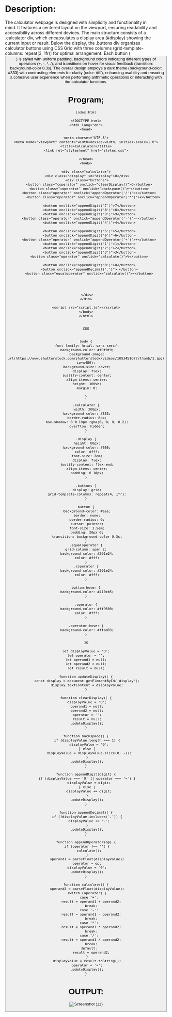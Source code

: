 # Description:
The calculator webpage is designed with simplicity and functionality in mind. It features a centered layout on the viewport, ensuring readability and accessibility across different devices. The main structure consists of a .calculator div, which encapsulates a display area (#display) showing the current input or result. Below the display, the .buttons div organizes calculator buttons using CSS Grid with three columns (grid-template-columns: repeat(3, 1fr)) for optimal arrangement. Each button (<button>) is styled with uniform padding, background colors indicating different types of operators (+, -, *, /), and transitions on hover for visual feedback (transition: background-color 0.3s). The overall design employs a dark theme (background-color: #333) with contrasting elements for clarity (color: #fff), enhancing usability and ensuring a cohesive user experience when performing arithmetic operations or interacting with the calculator functions.

# Program;
 ```
index.html

<!DOCTYPE html>
<html lang="en">
<head>
    
<meta charset="UTF-8">
<meta name="viewport" content="width=device-width, initial-scale=1.0">
<title>Calculator</title>
<link rel="stylesheet" href="styles.css">

</head>
<body>
    
<div class="calculator">
  <div class="display" id="display">0</div>
  <div class="buttons">
    <button class="coperator" onclick="clearDisplay()">C</button>
    <button class="coperator" onclick="backspace()">←</button>
    <button class="operator" onclick="appendOperator('/')">÷</button>
        <button class="operator" onclick="appendOperator('*')">x</button>

    <button onclick="appendDigit('7')">7</button>
    <button onclick="appendDigit('8')">8</button>
    <button onclick="appendDigit('9')">9</button>
    <button class="operator" onclick="appendOperator('-')">-</button>
    <button onclick="appendDigit('4')">4</button>

    <button onclick="appendDigit('5')">5</button>
    <button onclick="appendDigit('6')">6</button>
    <button class="operator" onclick="appendOperator('+')">+</button>
    <button onclick="appendDigit('1')">1</button>
    <button onclick="appendDigit('2')">2</button>
    <button onclick="appendDigit('3')">3</button>
    <button class="operator" onclick="calculate()">%</button>

    <button onclick="appendDigit('0')">0</button>
    <button onclick="appendDecimal('.')">.</button>
    <button class="equaloperator" onclick="calculate()">=</button>


    
    
  </div>
</div>

<script src="script.js"></script>
</body>
</html>


CSS


body {
  font-family: Arial, sans-serif;
  background-color: #f0f0f0;
  background-image: url(https://www.shutterstock.com/shutterstock/videos/1093451077/thumb/1.jpg?ip=x480);
  background-size: cover;
  display: flex;
  justify-content: center;
  align-items: center;
  height: 100vh;
  margin: 0;
  
}

.calculator {
  width: 300px;
  background-color: #333;
  border-radius: 8px;
  box-shadow: 0 0 10px rgba(0, 0, 0, 0.2);
  overflow: hidden;
}

.display {
  height: 80px;
  background-color: #666;
  color: #fff;
  font-size: 2em;
  display: flex;
  justify-content: flex-end;
  align-items: center;
  padding: 0 10px;
}

.buttons {
  display: grid;
  grid-template-columns: repeat(4, 1fr);
}

button {
  background-color: #eee;
  border: none;
  border-radius: 0;
  cursor: pointer;
  font-size: 1.5em;
  padding: 20px 0;
  transition: background-color 0.3s;
}
.equaloperator {
  grid-column: span 2; 
  background-color: #201e24;
  color: #fff;
}
.coperator {
  background-color: #201e24;
  color: #fff;
}

button:hover {
  background-color: #410cb5;
}

.operator {
  background-color: #ff9500;
  color: #fff;
}

.operator:hover {
  background-color: #ffad33;
}

JS

let displayValue = '0';
let operator = '';
let operand1 = null;
let operand2 = null;
let result = null;

function updateDisplay() {
  const display = document.getElementById('display');
  display.textContent = displayValue;
}

function clearDisplay() {
  displayValue = '0';
  operand1 = null;
  operand2 = null;
  operator = '';
  result = null;
  updateDisplay();
}

function backspace() {
  if (displayValue.length === 1) {
    displayValue = '0';
  } else {
    displayValue = displayValue.slice(0, -1);
  }
  updateDisplay();
}

function appendDigit(digit) {
  if (displayValue === '0' || operator === '=') {
    displayValue = digit;
  } else {
    displayValue += digit;
  }
  updateDisplay();
}

function appendDecimal() {
  if (!displayValue.includes('.')) {
    displayValue += '.';
  }
  updateDisplay();
}

function appendOperator(op) {
  if (operator !== '') {
    calculate();
  }
  operand1 = parseFloat(displayValue);
  operator = op;
  displayValue = '0';
  updateDisplay();
}

function calculate() {
  operand2 = parseFloat(displayValue);
  switch (operator) {
    case '+':
      result = operand1 + operand2;
      break;
    case '-':
      result = operand1 - operand2;
      break;
    case '*':
      result = operand1 * operand2;
      break;
    case '/':
      result = operand1 / operand2;
      break;
    default:
      result = operand2;
  }
  displayValue = result.toString();
  operator = '=';
  updateDisplay();
}
```
# OUTPUT:
![Screenshot (11)](https://github.com/bharathipriyan08/calculator/assets/113762012/38773563-2732-4e37-bdc1-0550c34fde0d)
